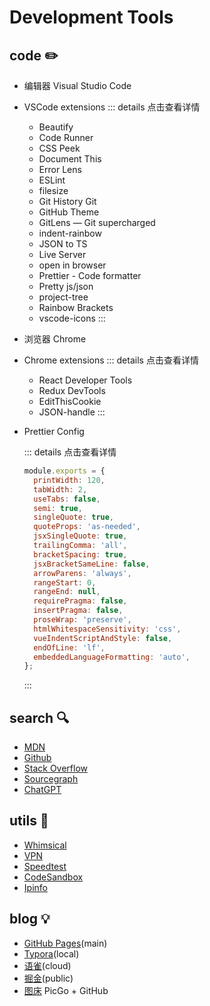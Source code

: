 # Development Tools

## code ✏️

- 编辑器 Visual Studio Code
- VSCode extensions
  ::: details 点击查看详情

  - Beautify
  - Code Runner
  - CSS Peek
  - Document This
  - Error Lens
  - ESLint
  - filesize
  - Git History Git
  - GitHub Theme
  - GitLens — Git supercharged
  - indent-rainbow
  - JSON to TS
  - Live Server
  - open in browser
  - Prettier - Code formatter
  - Pretty js/json
  - project-tree
  - Rainbow Brackets
  - vscode-icons
    :::

- 浏览器 Chrome
- Chrome extensions
  ::: details 点击查看详情
  - React Developer Tools
  - Redux DevTools
  - EditThisCookie
  - JSON-handle
    :::
- Prettier Config

  ::: details 点击查看详情

  ```js
  module.exports = {
    printWidth: 120,
    tabWidth: 2,
    useTabs: false,
    semi: true,
    singleQuote: true,
    quoteProps: 'as-needed',
    jsxSingleQuote: true,
    trailingComma: 'all',
    bracketSpacing: true,
    jsxBracketSameLine: false,
    arrowParens: 'always',
    rangeStart: 0,
    rangeEnd: null,
    requirePragma: false,
    insertPragma: false,
    proseWrap: 'preserve',
    htmlWhitespaceSensitivity: 'css',
    vueIndentScriptAndStyle: false,
    endOfLine: 'lf',
    embeddedLanguageFormatting: 'auto',
  };
  ```

  :::

## search 🔍

- [MDN](https://developer.mozilla.org/zh-CN/)
- [Github](https://github.com/)
- [Stack Overflow](https://stackoverflow.com/)
- [Sourcegraph](https://sourcegraph.com/search)
- [ChatGPT](https://chat.openai.com/chat)

## utils 🔨

- [Whimsical](https://whimsical.com/h5-LV3atjtuWrq1BCuLhMZiyv)
- [VPN](https://xn--4gq62f52gdss.com/#/dashboard)
- [Speedtest](https://www.speedtest.net)
- [CodeSandbox](https://codesandbox.io/)
- [Ipinfo](https://ipinfo.io/)

## blog 💡

- [GitHub Pages](https://jinyang79.github.io/)(main)
- [Typora](https://typora.io/)(local)
- [语雀](https://www.yuque.com/dashboard)(cloud)
- [掘金](https://juejin.cn/user/3685218709706807)(public)
- [图床](https://github.com/Molunerfinn/PicGo) PicGo + GitHub
